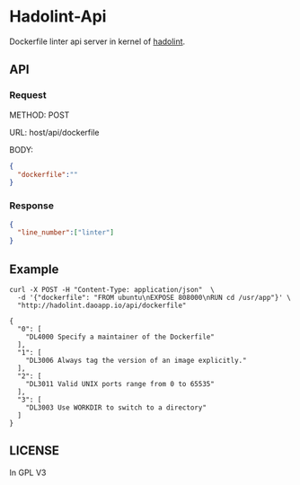 # Hadolint-Api
Dockerfile linter api server in kernel of [hadolint](https://github.com/lukasmartinelli/hadolint).

## API

### Request

METHOD: POST

URL: host/api/dockerfile

BODY:
```json
{
  "dockerfile":""
}
```
### Response
```json
{
  "line_number":["linter"]
}
```

## Example
```shell
curl -X POST -H "Content-Type: application/json"  \
  -d '{"dockerfile": "FROM ubuntu\nEXPOSE 808000\nRUN cd /usr/app"}' \
  "http://hadolint.daoapp.io/api/dockerfile"

{
  "0": [
    "DL4000 Specify a maintainer of the Dockerfile"
  ],
  "1": [
    "DL3006 Always tag the version of an image explicitly."
  ],
  "2": [
    "DL3011 Valid UNIX ports range from 0 to 65535"
  ],
  "3": [
    "DL3003 Use WORKDIR to switch to a directory"
  ]
}
```

## LICENSE

In GPL V3
